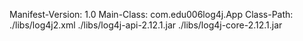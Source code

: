 Manifest-Version: 1.0
Main-Class: com.edu006log4j.App
Class-Path: ./libs/log4j2.xml ./libs/log4j-api-2.12.1.jar ./libs/log4j-core-2.12.1.jar
